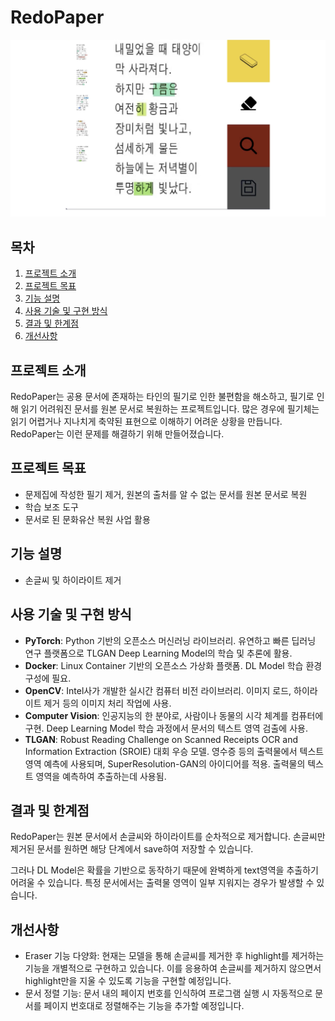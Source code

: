# RedoPaper

![UI](images/erase_handwrite.png)

## 목차
1. [프로젝트 소개](#프로젝트-소개)
2. [프로젝트 목표](#프로젝트-목표)
3. [기능 설명](#기능-설명)
4. [사용 기술 및 구현 방식](#사용-기술-및-구현-방식)
5. [결과 및 한계점](#결과-및-한계점)
6. [개선사항](#개선사항)

## 프로젝트 소개
RedoPaper는 공용 문서에 존재하는 타인의 필기로 인한 불편함을 해소하고, 필기로 인해 읽기 어려워진 문서를 원본 문서로 복원하는 프로젝트입니다. 
많은 경우에 필기체는 읽기 어렵거나 지나치게 축약된 표현으로 이해하기 어려운 상황을 만듭니다. RedoPaper는 이런 문제를 해결하기 위해 만들어졌습니다.


## 프로젝트 목표
- 문제집에 작성한 필기 제거, 원본의 출처를 알 수 없는 문서를 원본 문서로 복원
- 학습 보조 도구 
- 문서로 된 문화유산 복원 사업 활용

## 기능 설명
- 손글씨 및 하이라이트 제거

## 사용 기술 및 구현 방식

- **PyTorch**: Python 기반의 오픈소스 머신러닝 라이브러리. 유연하고 빠른 딥러닝 연구 플랫폼으로 TLGAN Deep Learning Model의 학습 및 추론에 활용.
- **Docker**: Linux Container 기반의 오픈소스 가상화 플랫폼. DL Model 학습 환경 구성에 필요.
- **OpenCV**: Intel사가 개발한 실시간 컴퓨터 비전 라이브러리. 이미지 로드, 하이라이트 제거 등의 이미지 처리 작업에 사용.
- **Computer Vision**: 인공지능의 한 분야로, 사람이나 동물의 시각 체계를 컴퓨터에 구현. Deep Learning Model 학습 과정에서 문서의 텍스트 영역 검출에 사용.
- **TLGAN**: Robust Reading Challenge on Scanned Receipts OCR and Information Extraction (SROIE) 대회 우승 모델. 영수증 등의 출력물에서 텍스트 영역 예측에 사용되며, SuperResolution-GAN의 아이디어를 적용. 출력물의 텍스트 영역을 예측하여 추출하는데 사용됨.

## 결과 및 한계점
RedoPaper는 원본 문서에서 손글씨와 하이라이트를 순차적으로 제거합니다. 손글씨만 제거된 문서를 원하면 해당 단계에서 save하여 저장할 수 있습니다.

그러나 DL Model은 확률을 기반으로 동작하기 때문에 완벽하게 text영역을 추출하기 어려울 수 있습니다. 특정 문서에서는 출력물 영역이 일부 지워지는 경우가 발생할 수 있습니다.

## 개선사항
- Eraser 기능 다양화: 현재는 모델을 통해 손글씨를 제거한 후 highlight를 제거하는 기능을 개별적으로 구현하고 있습니다. 이를 응용하여 손글씨를 제거하지 않으면서 highlight만을 지울 수 있도록 기능을 구현할 예정입니다.
- 문서 정렬 기능: 문서 내의 페이지 번호를 인식하여 프로그램 실행 시 자동적으로 문서를 페이지 번호대로 정렬해주는 기능을 추가할 예정입니다.
